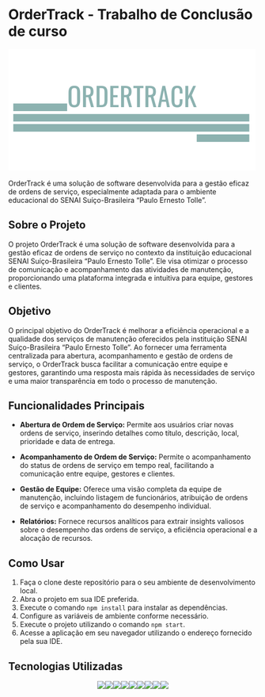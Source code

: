 # OrderTrack - Trabalho de Conclusão de curso

<img src="assets/images/logo.png" alt="Exemplo imagem">

OrderTrack é uma solução de software desenvolvida para a gestão eficaz de ordens de serviço, especialmente adaptada para o ambiente educacional do SENAI Suíço-Brasileira “Paulo Ernesto Tolle”.

## Sobre o Projeto

O projeto OrderTrack é uma solução de software desenvolvida para a gestão eficaz de ordens de serviço no contexto da instituição educacional SENAI Suíço-Brasileira “Paulo Ernesto Tolle”. Ele visa otimizar o processo de comunicação e acompanhamento das atividades de manutenção, proporcionando uma plataforma integrada e intuitiva para equipe, gestores e clientes.

## Objetivo

O principal objetivo do OrderTrack é melhorar a eficiência operacional e a qualidade dos serviços de manutenção oferecidos pela instituição SENAI Suíço-Brasileira “Paulo Ernesto Tolle”. Ao fornecer uma ferramenta centralizada para abertura, acompanhamento e gestão de ordens de serviço, o OrderTrack busca facilitar a comunicação entre equipe e gestores, garantindo uma resposta mais rápida às necessidades de serviço e uma maior transparência em todo o processo de manutenção.

## Funcionalidades Principais

- **Abertura de Ordem de Serviço:** Permite aos usuários criar novas ordens de serviço, inserindo detalhes como título, descrição, local, prioridade e data de entrega.
  
- **Acompanhamento de Ordem de Serviço:** Permite o acompanhamento do status de ordens de serviço em tempo real, facilitando a comunicação entre equipe, gestores e clientes.

- **Gestão de Equipe:** Oferece uma visão completa da equipe de manutenção, incluindo listagem de funcionários, atribuição de ordens de serviço e acompanhamento do desempenho individual.

- **Relatórios:** Fornece recursos analíticos para extrair insights valiosos sobre o desempenho das ordens de serviço, a eficiência operacional e a alocação de recursos.

## Como Usar

1. Faça o clone deste repositório para o seu ambiente de desenvolvimento local.
2. Abra o projeto em sua IDE preferida.
3. Execute o comando `npm install` para instalar as dependências.
4. Configure as variáveis de ambiente conforme necessário.
5. Execute o projeto utilizando o comando `npm start`.
6. Acesse a aplicação em seu navegador utilizando o endereço fornecido pela sua IDE.

## Tecnologias Utilizadas

<div style="display : flex; justify-content : center">
<img src="https://img.shields.io/badge/HTML-239120?style=for-the-badge&logo=html5&logoColor=white" /> 
<img src="https://img.shields.io/badge/CSS3-1572B6?style=for-the-badge&logo=css3&logoColor=white" />
<img src="https://img.shields.io/badge/Javascript-323330?style=for-the-badge&logo=javascript&logoColor=F7DF1E" />
<img src="https://img.shields.io/badge/PHP-777BB4?style=for-the-badge&logo=php&logoColor=white" />
<img src=" https://img.shields.io/badge/Bootstrap-563D7C?style=for-the-badge&logo=bootstrap&logoColor=white" />
<img src="https://img.shields.io/badge/MySQL-00000F?style=for-the-badge&logo=mysql&logoColor=white" />
<img src="https://img.shields.io/badge/MySQL-005C84?style=for-the-badge&logo=mysql&logoColor=white" />
<img src="https://img.shields.io/badge/Canva-%2300C4CC.svg?&style=for-the-badge&logo=Canva&logoColor=white" />
<img src="https://img.shields.io/badge/Figma-F24E1E?style=for-the-badge&logo=figma&logoColor=white" />



